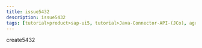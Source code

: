 ```yaml
---
title: issue5432
description: issue5432
tags: [tutorial>product>sap-ui5, tutorial>Java-Connector-API-(JCo), agreements>maintenance-/-support-agreements, tutorial>Servlets-/-JSP, tutorial>product>mobile, language>Serbian---Latin, tutorial:product/sapHana, agreements>Product-Use-&-Support-Terms, products>project-"Sentinel"]
---
```

create5432
